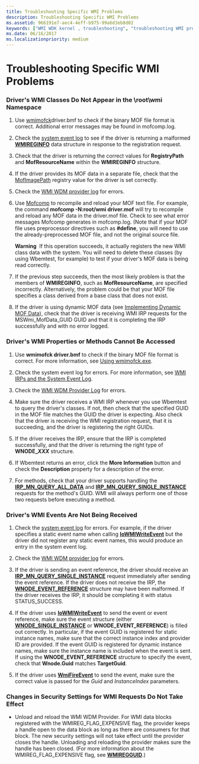 ```yaml
---
title: Troubleshooting Specific WMI Problems
description: Troubleshooting Specific WMI Problems
ms.assetid: 966191e7-aec4-4eff-b975-99a6d3eb8d02
keywords: ["WMI WDK kernel , troubleshooting", "troubleshooting WMI problems WDK"]
ms.date: 06/16/2017
ms.localizationpriority: medium
---
```


# Troubleshooting Specific WMI Problems





### <a href="" id="driver-s-wmi-classes-do-not-appear-in-the--root-wmi-namespace"></a>Driver's WMI Classes Do Not Appear in the \\root\\wmi Namespace

1.  Use [wmimofck](using-wmimofck-exe.md)driver.bmf to check if the binary MOF file format is correct. Additional error messages may be found in mofcomp.log.

2.  Check the [system event log](general-techniques-for-testing-wmi-driver-support.md#ddk-wmi-irps-and-the-system-event-log-kg) to see if the driver is returning a malformed [**WMIREGINFO**](https://docs.microsoft.com/windows-hardware/drivers/ddi/wmistr/ns-wmistr-wmireginfow) data structure in response to the registration request.

3.  Check that the driver is returning the correct values for **RegistryPath** and **MofResourceName** within the **WMIREGINFO** structure.

4.  If the driver provides its MOF data in a separate file, check that the [MofImagePath](setting-the-mofimagepath-registry-value.md) registry value for the driver is set correctly.

5.  Check the [WMI WDM provider log](general-techniques-for-testing-wmi-driver-support.md#ddk-wmi-wdm-provider-log-kg) for errors.

6.  Use [Mofcomp](compiling-a-driver-s-mof-file.md) to recompile and reload your MOF text file. For example, the command **mofcomp -N:root/wmi driver.mof** will try to recompile and reload any MOF data in the driver.mof file. Check to see what error messages Mofcomp generates in mofcomp.log. (Note that if your MOF file uses preprocessor directives such as **\#define**, you will need to use the already-preprocessed MOF file, and not the original source file.

    **Warning**  If this operation succeeds, it actually registers the new WMI class data with the system. You will need to delete these classes (by using Wbemtest, for example) to test if your driver's MOF data is being read correctly.

     

7.  If the previous step succeeds, then the most likely problem is that the members of **WMIREGINFO**, such as **MofResourceName**, are specified incorrectly. Alternatively, the problem could be that your MOF file specifies a class derived from a base class that does not exist.

8.  If the driver is using dynamic MOF data (see [Implementing Dynamic MOF Data](implementing-dynamic-mof-data.md)), check that the driver is receiving WMI IRP requests for the MSWmi\_MofData\_GUID GUID and that it is completing the IRP successfully and with no error logged.

### Driver's WMI Properties or Methods Cannot Be Accessed

1. Use **wmimofck driver.bmf** to check if the binary MOF file format is correct. For more information, see [Using wmimofck.exe](using-wmimofck-exe.md).

2. Check the system event log for errors. For more information, see [WMI IRPs and the System Event Log](general-techniques-for-testing-wmi-driver-support.md#ddk-wmi-irps-and-the-system-event-log-kg).

3. Check the [WMI WDM Provider Log](general-techniques-for-testing-wmi-driver-support.md#ddk-wmi-wdm-provider-log-kg) for errors.

4. Make sure the driver receives a WMI IRP whenever you use Wbemtest to query the driver's classes. If not, then check that the specified GUID in the MOF file matches the GUID the driver is expecting. Also check that the driver is receiving the WMI registration request, that it is succeeding, and the driver is registering the right GUIDs.

5. If the driver receives the IRP, ensure that the IRP is completed successfully, and that the driver is returning the right type of **WNODE\_*XXX*** structure.

6. If Wbemtest returns an error, click the **More Information** button and check the **Description** property for a description of the error.

7. For methods, check that your driver supports handling the [**IRP\_MN\_QUERY\_ALL\_DATA**](https://docs.microsoft.com/windows-hardware/drivers/kernel/irp-mn-query-all-data) and [**IRP\_MN\_QUERY\_SINGLE\_INSTANCE**](https://docs.microsoft.com/windows-hardware/drivers/kernel/irp-mn-query-single-instance) requests for the method's GUID. WMI will always perform one of those two requests before executing a method.

### Driver's WMI Events Are Not Being Received

1.  Check the [system event log](general-techniques-for-testing-wmi-driver-support.md#ddk-wmi-irps-and-the-system-event-log-kg) for errors. For example, if the driver specifies a static event name when calling [**IoWMIWriteEvent**](https://docs.microsoft.com/windows-hardware/drivers/ddi/wdm/nf-wdm-iowmiwriteevent) but the driver did not register any static event names, this would produce an entry in the system event log.

2.  Check the [WMI WDM provider log](general-techniques-for-testing-wmi-driver-support.md#ddk-wmi-wdm-provider-log-kg) for errors.

3.  If the driver is sending an event reference, the driver should receive an [**IRP\_MN\_QUERY\_SINGLE\_INSTANCE**](https://docs.microsoft.com/windows-hardware/drivers/kernel/irp-mn-query-single-instance) request immediately after sending the event reference. If the driver does not receive the IRP, the [**WNODE\_EVENT\_REFERENCE**](https://docs.microsoft.com/windows-hardware/drivers/ddi/wmistr/ns-wmistr-tagwnode_event_reference) structure may have been malformed. If the driver receives the IRP, it should be completing it with status STATUS\_SUCCESS.

4.  If the driver uses [**IoWMIWriteEvent**](https://docs.microsoft.com/windows-hardware/drivers/ddi/wdm/nf-wdm-iowmiwriteevent) to send the event or event reference, make sure the event structure (either [**WNODE\_SINGLE\_INSTANCE**](https://docs.microsoft.com/windows-hardware/drivers/ddi/wmistr/ns-wmistr-tagwnode_single_instance) or **WNODE\_EVENT\_REFERENCE**) is filled out correctly. In particular, if the event GUID is registered for static instance names, make sure that the correct instance index and provider ID are provided. If the event GUID is registered for dynamic instance names, make sure the instance name is included when the event is sent. If using the **WNODE\_EVENT\_REFERENCE** structure to specify the event, check that **Wnode.Guid** matches **TargetGuid**.

5.  If the driver uses [**WmiFireEvent**](https://docs.microsoft.com/windows-hardware/drivers/ddi/wmilib/nf-wmilib-wmifireevent) to send the event, make sure the correct value is passed for the *Guid* and *InstanceIndex* parameters.

### Changes in Security Settings for WMI Requests Do Not Take Effect

-   Unload and reload the WMI WDM Provider. For WMI data blocks registered with the WMIREG\_FLAG\_EXPENSIVE flag, the provider keeps a handle open to the data block as long as there are consumers for that block. The new security settings will not take effect until the provider closes the handle. Unloading and reloading the provider makes sure the handle has been closed. (For more information about the WMIREG\_FLAG\_EXPENSIVE flag, see [**WMIREGGUID**](https://docs.microsoft.com/windows-hardware/drivers/ddi/wmistr/ns-wmistr-wmiregguidw).)

 

 





